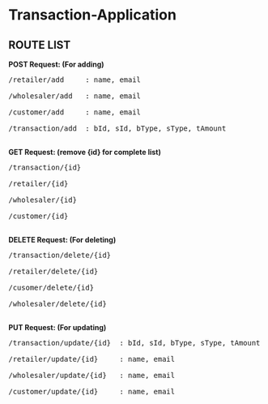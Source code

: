 # Transaction-Application

<b><h2>ROUTE LIST</h2></b>

<b>POST Request: (For adding)</b> <br>
<pre>
/retailer/add     : name, email <br>
/wholesaler/add   : name, email <br>
/customer/add     : name, email<br>
/transaction/add  : bId, sId, bType, sType, tAmount<br>
</pre>
<b>GET Request: (remove {id} for complete list)</b><br>
<pre>
/transaction/{id}<br>
/retailer/{id}<br>
/wholesaler/{id}<br>
/customer/{id}<br>
</pre>
<b>DELETE Request: (For deleting)</b><br>
<pre>
/transaction/delete/{id}<br>
/retailer/delete/{id}<br>
/cusomer/delete/{id}<br>
/wholesaler/delete/{id}<br>
</pre>
<b>PUT Request: (For updating)</b><br>
<pre>
/transaction/update/{id}  : bId, sId, bType, sType, tAmount<br>
/retailer/update/{id}     : name, email<br>
/wholesaler/update/{id}   : name, email<br>
/customer/update/{id}     : name, email<br>
</pre>
